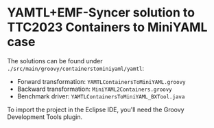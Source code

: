 # YAMTL+EMF-Syncer solution to TTC2023 Containers to MiniYAML case

The solutions can be found under `./src/main/groovy/containerstominiyaml/yamtl`:
* Forward transformation: `YAMTLContainersToMiniYAML.groovy` 
* Backward transformation: `MiniYAML2Containers.groovy`
* Benchmark driver: `YAMTLContainersToMiniYAML_BXTool.java`

To import the project in the Eclipse IDE, you'll need the Groovy Development Tools plugin.